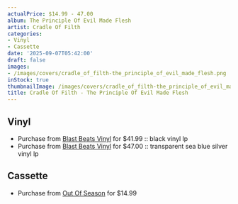 ```yaml
---
actualPrice: $14.99 - 47.00
album: The Principle Of Evil Made Flesh
artist: Cradle Of Filth
categories:
- Vinyl
- Cassette
date: '2025-09-07T05:42:00'
draft: false
images:
- /images/covers/cradle_of_filth-the_principle_of_evil_made_flesh.png
inStock: true
thumbnailImage: /images/covers/cradle_of_filth-the_principle_of_evil_made_flesh-thumb.png
title: Cradle Of Filth - The Principle Of Evil Made Flesh
---
```


## Vinyl
* Purchase from [Blast Beats Vinyl](https://blastbeatsvinyl.com/products/cradle-of-filth-the-principle-of-evil-made-flesh-classic-black-vinyl-lp) for $41.99 :: black vinyl lp
* Purchase from [Blast Beats Vinyl](https://blastbeatsvinyl.com/products/cradle-of-filth-the-principle-of-evil-made-flesh-transparent-sea-blue-silver-vinyl-lp) for $47.00 :: transparent sea blue silver vinyl lp
## Cassette
* Purchase from [Out Of Season](https://www.outofseasonlabel.com/products/cradle-of-filth-the-principle-of-evil-made-flesh-cassette-tape-preorder) for $14.99
